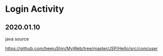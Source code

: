# Login Activity

## 2020.01.10

java source

https://github.com/heejuShin/MyWeb/tree/master/JSP/Hello/src/com/user

